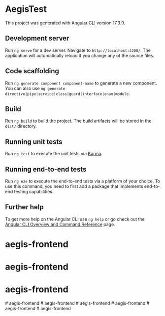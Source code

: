 # AegisTest

This project was generated with [Angular CLI](https://github.com/angular/angular-cli) version 17.3.9.

## Development server

Run `ng serve` for a dev server. Navigate to `http://localhost:4200/`. The application will automatically reload if you change any of the source files.

## Code scaffolding

Run `ng generate component component-name` to generate a new component. You can also use `ng generate directive|pipe|service|class|guard|interface|enum|module`.

## Build

Run `ng build` to build the project. The build artifacts will be stored in the `dist/` directory.

## Running unit tests

Run `ng test` to execute the unit tests via [Karma](https://karma-runner.github.io).

## Running end-to-end tests

Run `ng e2e` to execute the end-to-end tests via a platform of your choice. To use this command, you need to first add a package that implements end-to-end testing capabilities.

## Further help

To get more help on the Angular CLI use `ng help` or go check out the [Angular CLI Overview and Command Reference](https://angular.io/cli) page.
# aegis-frontend
# aegis-frontend
# aegis-frontend
#   a e g i s - f r o n t e n d  
 #   a e g i s - f r o n t e n d  
 #   a e g i s - f r o n t e n d  
 #   a e g i s - f r o n t e n d  
 #   a e g i s - f r o n t e n d  
 #   a e g i s - f r o n t e n d  
 